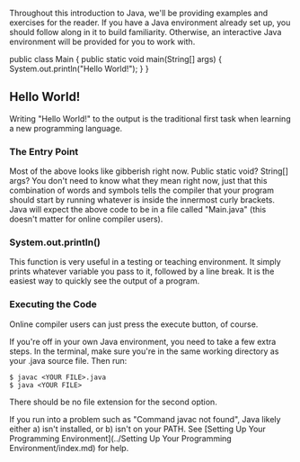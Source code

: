 Throughout this introduction to Java, we'll be providing examples and exercises for the reader. If you have a Java environment already set up, you should follow along in it to build familiarity. Otherwise, an interactive Java environment will be provided for you to work with.

<body>
  <div data-pym-src='https://www.jdoodle.com/plugin' data-language="java"
    data-version-index="4">public class Main {
    public static void main(String[] args) {
        System.out.println("Hello World!");
    }
}  </div>
  <script src="https://www.jdoodle.com/assets/jdoodle-pym.min.js" type="text/javascript"></script>
</body>

## Hello World!
Writing "Hello World!" to the output is the traditional first task when learning a new programming language.

### The Entry Point
Most of the above looks like gibberish right now. Public static void? String[] args? You don't need to know what they mean right now, just that this combination of words and symbols tells the compiler that your program should start by running whatever is inside the innermost curly brackets. Java will expect the above code to be in a file called "Main.java" (this doesn't matter for online compiler users).

### System.out.println()
This function is very useful in a testing or teaching environment. It simply prints whatever variable you pass to it, followed by a line break. It is the easiest way to quickly see the output of a program.

### Executing the Code
Online compiler users can just press the execute button, of course.

If you're off in your own Java environment, you need to take a few extra steps. In the terminal, make sure you're in the same working directory as your .java source file. Then run:
```
$ javac <YOUR FILE>.java
$ java <YOUR FILE>
```
There should be no file extension for the second option.

If you run into a problem such as "Command javac not found", Java likely either a) isn't installed, or b) isn't on your PATH. See [Setting Up Your Programming Environment](../Setting Up Your Programming Environment/index.md) for help.